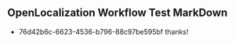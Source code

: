 ## OpenLocalization Workflow Test MarkDown
* 76d42b6c-6623-4536-b796-88c97be595bf thanks!

<!--HONumber=Jul16_HO4-->


